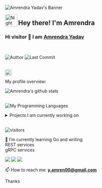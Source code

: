 ![Amrendra Yadav's Banner](https://raw.githubusercontent.com/amren1254/amren1254/master/Screenahot_2021214-205429.png)


<img alt="Night Coding" src="./assets/Hand%20Wave.gif" width='40' align="left"/><h2>Hey there! I'm Amrendra</h2>




### Hi visitor 👋 I am [Amrendra Yadav](https://amren1254.github.io)
<br />

![Author](https://img.shields.io/badge/author-amren1254-green)
![Last Commit](https://img.shields.io/github/last-commit/amren1254/amren1254.github.io)

<br />

<a href="https://www.linkedin.com/in/amrendrayadav-1254/">
  <img align="left" alt="Amrendra's LinkdeIN" width="22px" src="https://cdn.jsdelivr.net/npm/simple-icons@v3/icons/linkedin.svg" />
</a>
<br />

<div><p>My profile overview: </p></div>

![Amrendra's github stats](https://github-readme-stats.vercel.app/api?username=amren1254&show_icons=true&theme=algolia&include_all_commits=true&count_private=true")
<br />
<br />

![My Programming Languages]("https://github-readme-stats-eight-theta.vercel.app/api/top-langs/?username=amren1254&layout=compact&langs_count=8&theme=algolia")
<br />
<details>
<summary>
  Projects I am currently working on
</summary>

<br />

[![ReadMe Card](https://github-readme-stats.vercel.app/api/pin/?username=amren1254&repo=go-tutorial)](https://github.com/amren1254/golang-tutorial)
[![ReadMe Card](https://github-readme-stats.vercel.app/api/pin/?username=amren1254&repo=net_banking)](https://github.com/amren1254/net_banking)
</details>
<br />


![visitors](https://visitor-badge.laobi.icu/badge?page_id=amren1254.amren1254)

🌱 I’m currently learning Go and writing
       <br /> REST services<br />
        gRPC services<br />



<a href="https://linkedin.com/in/amrendrayadav-1254"><img src="https://img.shields.io/badge/-Amrendra Yadav?style=flat&logo=Linkedin&logoColor=white"/></a>
<a href="mailto:y.amren00@gmail.com"><img src="https://img.shields.io/badge/-Amrendra Yadav?style=flat&logo=Gmail&logoColor=white"/></a>
<a href="https://instagram.com/amren125"><img src="https://img.shields.io/badge/-Amrendra Yadav?style=flat&logo=Instagram&logoColor=white"/></a>



📫 How to reach me: 
        **y.amren00@gmail.com**

Thanks
<!--
**amren1254/amren1254** is a ✨ _special_ ✨ repository because its `README.md` (this file) appears on your GitHub profile.

Here are some ideas to get you started:

- 🔭 I’m currently working on ...
🌱 I’m currently learning Go and writing REST services and GRPC services
- 👯 I’m looking to collaborate on Go Apps
- 🤔 I’m looking for help with ...
- 💬 Ask me about ...
📫 How to reach me: ######**y.amren00@gmail.com**
- 😄 Pronouns: ...
- ⚡ Fun fact: ...
-->
